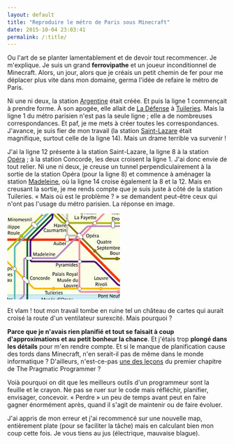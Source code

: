 ```yaml
---
layout: default
title: "Reproduire le métro de Paris sous Minecraft"
date: 2015-10-04 23:03:41
permalink: /:title/
---
```

Ou l'art de se planter lamentablement et de devoir tout recommencer. Je m'explique. Je suis un grand **ferrovipathe** et un joueur inconditionnel de Minecraft. Alors, un jour, alors que je créais un petit chemin de fer pour me déplacer plus vite dans mon domaine, germa l'idée de refaire le métro de Paris.

Ni une ni deux, la station [Argentine](https://fr.wikipedia.org/wiki/Argentine_%28m%C3%A9tro_de_Paris%29) était créée. Et puis la ligne 1 commençait à prendre forme. À son apogée, elle allait de [La Défense](https://fr.wikipedia.org/wiki/La_D%C3%A9fense_%28m%C3%A9tro_de_Paris%29) à [Tuileries](https://fr.wikipedia.org/wiki/Tuileries_%28m%C3%A9tro_de_Paris%29). Mais la ligne 1 du métro parisien n'est pas la seule ligne ; elle a de nombreuses correspondances. Et paf, je me mets à créer toutes les correspondances. J'avance, je suis fier de mon travail (la station [Saint-Lazare](https://fr.wikipedia.org/wiki/Saint-Lazare_%28m%C3%A9tro_de_Paris%29) était magnifique, surtout celle de la ligne 14). Mais un drame terrible va survenir !

J'ai la ligne 12 présente à la station Saint-Lazare, la ligne 8 à la station [Opéra](https://fr.wikipedia.org/wiki/Op%C3%A9ra_%28m%C3%A9tro_de_Paris%29) ; à la station Concorde, les deux croisent la ligne 1. J'ai donc envie de tout relier. Ni une ni deux, je creuse un tunnel perpendiculairement à la sortie de la station Opéra (pour la ligne 8) et commence à aménager la station [Madeleine](https://fr.wikipedia.org/wiki/Madeleine_%28m%C3%A9tro_de_Paris%29), où la ligne 14 croise également la 8 et la 12. Mais en creusant la sortie, je me rends compte que je suis juste à côté de la station Tuileries. « Mais où est le problème ? » se demandent peut-être ceux qui n'ont pas l'usage du métro parisien. La réponse en image.

![La station Madeleine n'est pas du tout collée à Tuileries en vrai.](Images/madeleine-tuileries.jpg)

Et vlam ! tout mon travail tombe en ruine tel un château de cartes qui aurait croisé la route d'un ventilateur surexcité. Mais pourquoi ?

**Parce que je n'avais rien planifié et tout se faisait à coup d'approximations et au petit bonheur la chance**. Et j'étais trop **plongé dans les détails** pour m'en rendre compte. Et si le manque de planification cause des tords dans Minecraft, n'en serait-il pas de même dans le monde informatique ? D'ailleurs, n'est-ce-pas [une des leçons](2015-08-17-the-pragmatic-programmer---l'éthique-d'un-développeur-pragmatique-1.markdown) du premier chapitre de The Pragmatic Programmer ?

Voià pourquoi on dit que les meilleurs outils d'un programmeur sont la feuille et le crayon. Ne pas se ruer sur le code mais réfléchir, planifier, envisager, concevoir. « Perdre » un peu de temps avant peut en faire gagner énormément après, quand il s'agit de maintenir ou de faire évoluer.

J'ai appris de mon erreur et j'ai recommencé sur une nouvelle map, entièrement plate (pour se faciliter la tâche) mais en calculant bien mon coup cette fois. Je vous tiens au jus (électrique, mauvaise blague).
